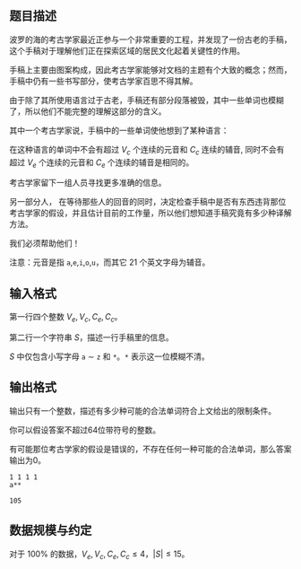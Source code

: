 ## 题目描述

波罗的海的考古学家最近正参与一个非常重要的工程，并发现了一份古老的手稿，这个手稿对于理解他们正在探索区域的居民文化起着关键性的作用。

手稿上主要由图案构成，因此考古学家能够对文档的主题有个大致的概念；然而，手稿中仍有一些书写部分，使考古学家百思不得其解。

由于除了其所使用语言过于古老，手稿还有部分段落被毁，其中一些单词也模糊了，所以他们不能完整的理解这部分的含义。

其中一个考古学家说，手稿中的一些单词使他想到了某种语言：

在这种语言的单词中不会有超过 $V_c$ 个连续的元音和 $C_c$ 连续的辅音, 同时不会有超过 $V_e$ 个连续的元音和 $C_e$ 个连续的辅音是相同的。 

考古学家留下一组人员寻找更多准确的信息。

另一部分人， 在等待那些人的回音的同时，决定检查手稿中是否有东西违背那位考古学家的假设，并且估计目前的工作量，所以他们想知道手稿究竟有多少种译解方法。

我们必须帮助他们！

注意：元音是指 `a`,`e`,`i`,`o`,`u`，而其它 $21$ 个英文字母为辅音。

## 输入格式

第一行四个整数 $V_e,V_c,C_e,C_c$。

第二行一个字符串 $S$，描述一行手稿里的信息。

$S$ 中仅包含小写字母 `a` $\sim$ `z` 和 `*`。`*` 表示这一位模糊不清。

## 输出格式

输出只有一个整数，描述有多少种可能的合法单词符合上文给出的限制条件。

你可以假设答案不超过64位带符号的整数。

有可能那位考古学家的假设是错误的，不存在任何一种可能的合法单词，那么答案输出为0。


```input1
1 1 1 1
a**
```


```output1
105
```

## 数据规模与约定

对于 $100\%$ 的数据，$V_e,V_c,C_e,C_c\leq4$，$|S|\leq 15$。

